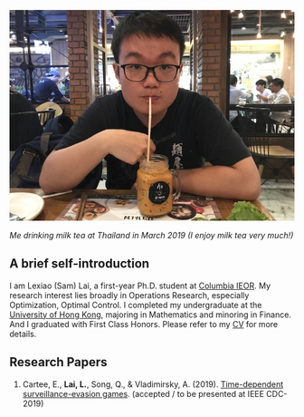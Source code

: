 ![mypic](mypics.jpeg) 

*Me drinking milk tea at Thailand in March 2019 (I enjoy milk tea very much!)*
## A brief self-introduction

I am Lexiao (Sam) Lai, a first-year Ph.D. student at [Columbia IEOR](https://ieor.columbia.edu/). My research interest lies broadly in Operations Research, especially Optimization, Optimal Control. I completed my undergraduate at the [University of Hong Kong](https://www.hku.hk/), majoring in Mathematics and minoring in Finance. And I graduated with First Class Honors. Please refer to my [CV](/Lai%20Lexiao_CV_updated%2008312019.pdf) for more details.

## Research Papers
1. Cartee, E., **Lai, L.**, Song, Q., & Vladimirsky, A. (2019). [Time-dependent surveillance-evasion games](https://eikonal-equation.github.io/TimeDependent_SEG/).  (accepted / to be presented at IEEE CDC-2019)
